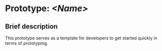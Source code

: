 # Prototype: *\<Name\>*
## Brief description
This prototype serves as a template for developers to get started quickly in terms of prototyping.